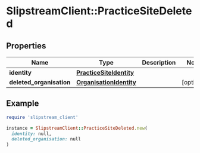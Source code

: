 # SlipstreamClient::PracticeSiteDeleted

## Properties

| Name | Type | Description | Notes |
| ---- | ---- | ----------- | ----- |
| **identity** | [**PracticeSiteIdentity**](PracticeSiteIdentity.md) |  |  |
| **deleted_organisation** | [**OrganisationIdentity**](OrganisationIdentity.md) |  | [optional] |

## Example

```ruby
require 'slipstream_client'

instance = SlipstreamClient::PracticeSiteDeleted.new(
  identity: null,
  deleted_organisation: null
)
```

